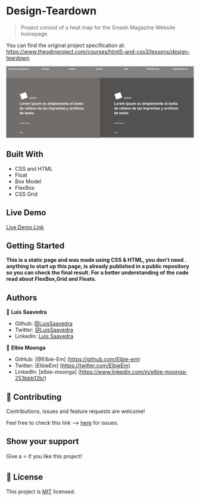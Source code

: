 # Design-Teardown 
> Project consist of a heat map for the Smash Magazine Website homepage

You can find the original project specification at: https://www.theodinproject.com/courses/html5-and-css3/lessons/design-teardown

![screenshot](./assets/screenshot_img.png)

## Built With

- CSS and HTML
- Float
- Box Model
- FlexBox
- CSS Grid

## Live Demo

[Live Demo Link](https://rawcdn.githack.com/nriqu322/Desgin-teardown/c960ded5da7d1992ae0e1b0550421b31fdae7281/index.html)


## Getting Started

**This is a static page and was made using  CSS & HTML, you don't need .**
**anything to start up this page, is already published in a public repository so you can check the final result. For a better understanding of the code read about FlexBox,Grid and Floats.**


## Authors

👤 **Luis Saavedra**

- Github: [@LuisSaavedra](https://github.com/nriqu322)
- Twitter: [@LuisSaavedra](https://twitter.com/nriqu322)
- Linkedin: [Luis Saavedra](https://linkedin.com/in/luis-saavedra-sanchez/)

👤 **Elbie Moonga**

- GitHub: [@Elbie-Em] (https://github.com/Elbie-em)
- Twitter: [ElbieEm] (https://twitter.com/ElbieEm)
- LinkedIn: [elbie-moonga] (https://www.linkedin.com/in/elbie-moonga-253bbb12b/)


## 🤝 Contributing

Contributions, issues and feature requests are welcome!

Feel free to check this link --> [here](https://github.com/nriqu322/Desgin-teardown/issues) for issues.

## Show your support

Give a ⭐️ if you like this project!


## 📝 License

This project is [MIT](lic.url) licensed.